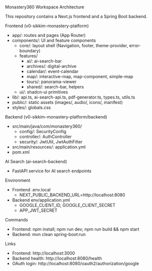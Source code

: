 Monastery360 Workspace Architecture

This repository contains a Next.js frontend and a Spring Boot backend.

Frontend (v0-sikkim-monastery-platform)
- app/: routes and pages (App Router)
- components/: UI and feature components
  - core/: layout shell (Navigation, footer, theme-provider, error-boundary)
  - features/
    - ai/: ai-search-bar
    - archives/: digital-archive
    - calendar/: event-calendar
    - map/: interactive-map, map-component, simple-map
    - tours/: panorama-viewer
    - shared/: search-bar, helpers
  - ui/: shadcn-ui primitives
- lib/: api.ts, ai-search-api.ts, pdf-generator.ts, types.ts, utils.ts
- public/: static assets (images/, audio/, icons/, manifest)
- styles/: globals.css

Backend (v0-sikkim-monastery-platform/backend)
- src/main/java/com/monastery360/
  - config/: SecurityConfig
  - controller/: AuthController
  - security/: JwtUtil, JwtAuthFilter
- src/main/resources/: application.yml
- pom.xml

AI Search (ai-search-backend)
- FastAPI service for AI search endpoints

Environment
- Frontend .env.local
  - NEXT_PUBLIC_BACKEND_URL=http://localhost:8080
- Backend env/application.yml
  - GOOGLE_CLIENT_ID, GOOGLE_CLIENT_SECRET
  - APP_JWT_SECRET

Commands
- Frontend: npm install; npm run dev; npm run build && npm start
- Backend: mvn clean spring-boot:run

Links
- Frontend: http://localhost:3000
- Backend health: http://localhost:8080/health
- OAuth login: http://localhost:8080/oauth2/authorization/google













